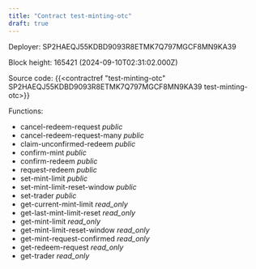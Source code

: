 ```yaml
---
title: "Contract test-minting-otc"
draft: true
---
```

Deployer: SP2HAEQJ55KDBD9093R8ETMK7Q797MGCF8MN9KA39


 



Block height: 165421 (2024-09-10T02:31:02.000Z)

Source code: {{<contractref "test-minting-otc" SP2HAEQJ55KDBD9093R8ETMK7Q797MGCF8MN9KA39 test-minting-otc>}}

Functions:

* cancel-redeem-request _public_
* cancel-redeem-request-many _public_
* claim-unconfirmed-redeem _public_
* confirm-mint _public_
* confirm-redeem _public_
* request-redeem _public_
* set-mint-limit _public_
* set-mint-limit-reset-window _public_
* set-trader _public_
* get-current-mint-limit _read_only_
* get-last-mint-limit-reset _read_only_
* get-mint-limit _read_only_
* get-mint-limit-reset-window _read_only_
* get-mint-request-confirmed _read_only_
* get-redeem-request _read_only_
* get-trader _read_only_
